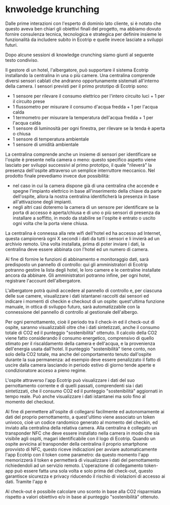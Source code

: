 # knwoledge krunching

Dalle prime interazioni con l'esperto di dominio lato cliente, si è notato che
questo aveva ben chiari gli obiettivi finali del progetto, ma abbiamo dovuto
fornire consulenza tecnica, tecnologica e strategica per definire insieme le
funzionalità da includere subito in Ecotrip e quelle invece lasciate a sviluppi
futuri.

Dopo alcune sessioni di knowledge crunching siamo giunti al seguente testo
condiviso.

Il gestore di un hotel, l'albergatore, può supportare il sistema Ecotrip
installando la centralina in una o più camere. Una centralina comprende diversi
sensori cablati che andranno opportunamente sistemati all'interno della camera.
I sensori previsti per il primo prototipo di Ecotrip sono:

- 1 sensore per rilevare il consumo elettrico per l'intero circuito luci + 1 per
  il circuito prese
- 1 flussometro per misurare il consumo d'acqua fredda + 1 per l'acqua calda
- 1 termometro per misurare la temperatura dell'acqua fredda + 1 per l'acqua
  calda
- 1 sensore di luminosità per ogni finestra, per rilevare se la tenda è aperta o
  chiusa
- 1 sensore di temperatura ambientale
- 1 sensore di umidità ambientale

La centralina comprende anche un insieme di sensori per identificare se l'ospite
è presente nella camera o meno: questo specifico aspetto viene lasciato per
sviluppi successivi al primo prototipo, il quale "rileverà" la presenza
dell'ospite attraverso un semplice interruttore meccanico. Nel prodotto finale
prevediamo invece due possibilità:

- nel caso in cui la camera dispone già di una centralina che accende e spegne
  l'impianto elettrico in base all'inserimento della chiave da parte
  dell'ospite, allora la nostra centralina identificherà la presenza in base
  all'attivazione degli impianti.
- negli altri casi doteremo la camera di un sensore per identificare se la porta
  di accesso è aperta/chiusa e di uno o più sensori di presenza da installare a
  soffitto, in modo da stabilire se l'ospite è entrato o uscito ogni volta che
  la porta viene chiusa.

La centralina è connessa alla rete wifi dell'hotel ed ha accesso ad Internet,
questa campionerà ogni X secondi i dati da tutti i sensori e li invierà ad un
archivio remoto. Una volta installata, prima di poter inviare i dati, la
centralina deve essere abbinata con l'hotel ed un numero di camera.

Al fine di fornire le funzioni di abbinamento e monitoraggio dati, sarà
predisposto un pannello di controllo: qui gli amministratori di Ecotrip potranno
gestire la lista degli hotel, le loro camere e le centraline installate ancora
da abbinare. Gli amministratori potranno infine, per ogni hotel, registrare
l'account dell'albergatore.

L'albergatore potrà quindi accedere al pannello di controllo e, per ciascuna
delle sue camere, visualizzare i dati istantanei raccolti dai sensori ed
indicare i momenti di checkin e checkout di un ospite: quest'ultima funzione
manuale, in ottica di sviluppo futuro, sarà automatizzabile con la connessione
del pannello di controllo al gestionale dell'albergo.

Per ogni pernottamento, cioè il periodo tra il check-in ed il check-out di
ospite, saranno visualizzabili oltre che i dati sintetizzati, anche il consumo
totale di CO2 ed il punteggio "sostenibilità" ottenuto. Il calcolo della CO2
viene fatto considerando il consumo energetico, comprensivo di quello stimato
per il riscaldamento della camera e dell'acqua, e la provenienza dell'energia
usata dall'hotel. Il punteggio "sostenibilità" tiene conto, non solo della CO2
totale, ma anche del comportamento tenuto dall'ospite durante la sua permanenza:
ad esempio deve essere penalizzato il fatto di uscire dalla camera lasciando in
periodo estivo di giorno tende aperte e condizionatore acceso a pieno regime.

L'ospite attraverso l'app Ecotrip può visualizzare i dati del suo pernottamento
corrente e di quelli passati, comprendenti sia i dati sintetizzati, che il
consumo CO2 ed il punteggio "sostenibilità" aggiornati in tempo reale. Può anche
visualizzare i dati istantanei ma solo fino al momento del checkout.

Al fine di permettere all'ospite di collegarsi facilmente ed autonomamente ai
dati del proprio pernottamento, a quest'ultimo viene associato un token univoco,
cioè un codice randomico generato al momento del checkin, ed inviato alla
centralina della relativa camera. Alla centralina è collegato un transponder NFC
che deve essere installato nella camera in modo che sia visibile agli ospiti,
magari identificabile con il logo di Ecotrip. Quando un ospite avvicina al
transponder della centralina il proprio smartphone provvisto di NFC, questo
riceve indicazioni per avviare automaticamente l'app Ecotrip con il token come
parametro: da questo momento l'app memorizzerà il token e permetterà di
visualizzare i dati del pernottamento richiedendoli ad un servizio remoto.
L'operazione di collegamento token-app può essere fatta una sola volta e solo
prima del check-out, questo garantisce sicurezza e privacy riducendo il rischio
di violazioni di accesso ai dati. Tramite l'app è

Al check-out è possibile calcolare uno sconto in base alla CO2 risparmiata
rispetto a valori obiettivo e/o in base al punteggio "sostenibilità" ottenuto.
